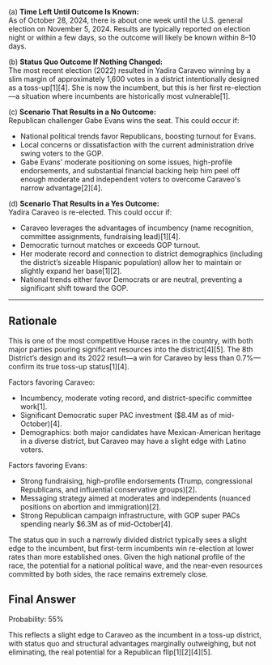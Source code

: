 (a) **Time Left Until Outcome Is Known:**  
As of October 28, 2024, there is about one week until the U.S. general election on November 5, 2024. Results are typically reported on election night or within a few days, so the outcome will likely be known within 8–10 days.

(b) **Status Quo Outcome If Nothing Changed:**  
The most recent election (2022) resulted in Yadira Caraveo winning by a slim margin of approximately 1,600 votes in a district intentionally designed as a toss-up[1][4]. She is now the incumbent, but this is her first re-election—a situation where incumbents are historically most vulnerable[1]. 

(c) **Scenario That Results in a No Outcome:**  
Republican challenger Gabe Evans wins the seat. This could occur if:
- National political trends favor Republicans, boosting turnout for Evans.
- Local concerns or dissatisfaction with the current administration drive swing voters to the GOP.
- Gabe Evans' moderate positioning on some issues, high-profile endorsements, and substantial financial backing help him peel off enough moderate and independent voters to overcome Caraveo's narrow advantage[2][4].

(d) **Scenario That Results in a Yes Outcome:**  
Yadira Caraveo is re-elected. This could occur if:
- Caraveo leverages the advantages of incumbency (name recognition, committee assignments, fundraising lead)[1][4].
- Democratic turnout matches or exceeds GOP turnout.
- Her moderate record and connection to district demographics (including the district’s sizeable Hispanic population) allow her to maintain or slightly expand her base[1][2].
- National trends either favor Democrats or are neutral, preventing a significant shift toward the GOP.

---

## Rationale

This is one of the most competitive House races in the country, with both major parties pouring significant resources into the district[4][5]. The 8th District’s design and its 2022 result—a win for Caraveo by less than 0.7%—confirm its true toss-up status[1][4]. 

Factors favoring Caraveo:
- Incumbency, moderate voting record, and district-specific committee work[1].
- Significant Democratic super PAC investment ($8.4M as of mid-October)[4].
- Demographics: both major candidates have Mexican-American heritage in a diverse district, but Caraveo may have a slight edge with Latino voters.

Factors favoring Evans:
- Strong fundraising, high-profile endorsements (Trump, congressional Republicans, and influential conservative groups)[2].
- Messaging strategy aimed at moderates and independents (nuanced positions on abortion and immigration)[2].
- Strong Republican campaign infrastructure, with GOP super PACs spending nearly $6.3M as of mid-October[4].

The status quo in such a narrowly divided district typically sees a slight edge to the incumbent, but first-term incumbents win re-election at lower rates than more established ones. Given the high national profile of the race, the potential for a national political wave, and the near-even resources committed by both sides, the race remains extremely close.

## Final Answer

Probability: 55%

This reflects a slight edge to Caraveo as the incumbent in a toss-up district, with status quo and structural advantages marginally outweighing, but not eliminating, the real potential for a Republican flip[1][2][4][5].